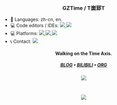 <h3 align="center"> GZTime / T崮郅T</h3>

<p align="left">
<ul>
    <li>💬 Languages: zh-cn, en.</li>
    <li>💻 Code editors / IDEs:
        <a href="https://code.visualstudio.com/">
            <img
                src="https://img.shields.io/badge/-Visual%20Studio%20Code-007ACC?style=flat&logo=Visual-Studio-Code&logoColor=white" />
        </a>
        <a href="https://visualstudio.microsoft.com/vs/">
            <img
                src="https://img.shields.io/badge/-Visual%20Studio-5C2D91?style=flat&logo=Visual-Studio&logoColor=white" />
        </a>
    </li>
    <li>💻 Platforms:
        <a href="https://www.microsoft.com/windows/">
            <img src="https://img.shields.io/badge/-Windows%2010-0078D6?style=flat&logo=Windows&logoColor=white" />
        </a>
        <a href="https://www.apple.com/ipados/">
            <img src="https://img.shields.io/badge/-iPadOS%2014-999999?style=flat&logo=Apple&logoColor=white" />
        </a>
        <a href="https://www.android.com/">
            <img src="https://img.shields.io/badge/-Android%205.1-3DDC84?style=flat&logo=Android&logoColor=white" />
        </a>
    </li>
    <li>📞 Contact:
        <a href="https://t.me/GZ_Time">
            <img src="https://img.shields.io/badge/-GZTime-2CA5E0?style=flat&logo=telegram&logoColor=white" />
        </a>
    </li>
</ul>

<h4 align="center">Walking on the Time Axis.</h4>

<h5 align="center">
  <a href="https://blog.gztime.cc/">BLOG</a> •
  <a href="https://space.bilibili.com/14793124">BILIBILI</a> •
  <a href="https://github.com/manim-kindergarten">ORG</a>
</h5>

<p align="center">
    <img src="https://github-readme-stats.vercel.app/api/top-langs/?username=GZTimeWalker&hide=html&count_private=true">
</p>
<br/>
<p align="center">
    <img src="https://github-readme-stats.vercel.app/api?username=GZTimeWalker&show_icons=true&count_private=true&line_height=27">
</p>
<!--
**GZTimeWalker/GZTimeWalker** is a ✨ _special_ ✨ repository because its `README.md` (this file) appears on your GitHub profile.

Here are some ideas to get you started:

- 🔭 I’m currently working on ...
- 🌱 I’m currently learning ...
- 👯 I’m looking to collaborate on ...
- 🤔 I’m looking for help with ...
- 💬 Ask me about ...
- 📫 How to reach me: ...
- 😄 Pronouns: ...
- ⚡ Fun fact: ...
-->

<!--
    Acknowledgement:
        https://github.com/NachtgeistW/NachtgeistW
        https://github.com/matchai/waka-box
        https://github.com/athul/waka-readme
        https://github.com/anuraghazra/github-readme-stats
        https://github.com/MetLee
-->
